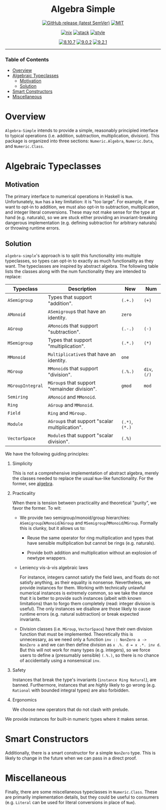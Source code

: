 <div align="center">

# Algebra Simple

[![GitHub release (latest SemVer)](https://img.shields.io/github/v/release/tbidne/algebra-simple?include_prereleases&sort=semver)](https://github.com/tbidne/algebra-simple/releases/)
[![MIT](https://img.shields.io/github/license/tbidne/algebra-simple?color=blue)](https://opensource.org/licenses/MIT)

[![nix](https://img.shields.io/github/workflow/status/tbidne/algebra-simple/nix/main?label=nix&logo=nixos&logoColor=85c5e7&labelColor=2f353c)](https://github.com/tbidne/algebra-simple/actions/workflows/nix_ci.yaml)
[![stack](https://img.shields.io/github/workflow/status/tbidne/algebra-simple/stack/main?label=stack%2018.13&logoColor=white&labelColor=2f353c)](https://github.com/tbidne/algebra-simple/actions/workflows/stack_ci.yaml)
[![style](https://img.shields.io/github/workflow/status/tbidne/algebra-simple/style/main?label=style&logoColor=white&labelColor=2f353c)](https://github.com/tbidne/algebra-simple/actions/workflows/style_ci.yaml)

[![8.10.7](https://img.shields.io/github/workflow/status/tbidne/algebra-simple/8.10.7/main?label=8.10.7&logo=haskell&logoColor=904d8c&labelColor=2f353c)](https://github.com/tbidne/algebra-simple/actions/workflows/ghc_8-10-7.yaml)
[![9.0.2](https://img.shields.io/github/workflow/status/tbidne/algebra-simple/9.0.2/main?label=9.0.2&logo=haskell&logoColor=904d8c&labelColor=2f353c)](https://github.com/tbidne/algebra-simple/actions/workflows/ghc_9.0.2.yaml)
[![9.2.1](https://img.shields.io/github/workflow/status/tbidne/algebra-simple/9.2.1/main?label=9.2.1&logo=haskell&logoColor=904d8c&labelColor=2f353c)](https://github.com/tbidne/algebra-simple/actions/workflows/ghc_9.2.1.yaml)

</div>

---

### Table of Contents
* [Overview](#overview)
* [Algebraic Typeclasses](#algebraic-typeclasses)
  * [Motivation](#motivation)
  * [Solution](#solution)
* [Smart Constructors](#smart-constructors)
* [Miscellaneous](#miscellaneous)

# Overview

`Algebra-Simple` intends to provide a simple, reasonably principled interface to typical operations (i.e. addition, subtraction, multiplication, division). This package is organized into three sections: `Numeric.Algebra`, `Numeric.Data`, and `Numeric.Class`.

# Algebraic Typeclasses

## Motivation

The primary interface to numerical operations in Haskell is `Num`. Unfortunately, `Num` has a key limitation: it is "too large". For example, if we want to opt-in to addition, we must also opt-in to subtraction, multiplication, and integer literal conversions. These may not make sense for the type at hand (e.g. naturals), so we are stuck either providing an invariant-breaking dangerous implementation (e.g. defining subtraction for arbitrary naturals) or throwing runtime errors.

## Solution

`algebra-simple`'s approach is to split this functionality into multiple typeclasses, so types can opt-in to exactly as much functionality as they want. The typeclasses are inspired by abstract algebra. The following table lists the classes along with the num functionality they are intended to replace:

<table>
  <thead>
    <th>Typeclass</th>
    <th>Description</th>
    <th>New</th>
    <th>Num</th>
  </thead>
  <tr>
    <td><code>ASemigroup</code></td>
    <td>Types that support "addition".</td>
    <td><code>(.+.)</code></td>
    <td><code>(+)</code></td>
  </tr>
  <tr>
    <td><code>AMonoid</code></td>
    <td><code>ASemigroup</code>s that have an identity.</td>
    <td><code>zero</code></td>
    <td></td>
  </tr>
  <tr>
    <td><code>AGroup</code></td>
    <td><code>AMonoid</code>s that support "subtraction".</td>
    <td><code>(.-.)</code></td>
    <td><code>(-)</code></td>
  </tr>
  <tr>
    <td><code>MSemigroup</code></td>
    <td>Types that support "multiplication".</td>
    <td><code>(.*.)</code></td>
    <td><code>(*)</code></td>
  </tr>
  <tr>
    <td><code>MMonoid</code></td>
    <td><code>Multiplicative</code>s that have an identity.</td>
    <td><code>one</code></td>
    <td></td>
  </tr>
  <tr>
    <td><code>MGroup</code></td>
    <td><code>MMonoid</code>s that support "division".</td>
    <td><code>(.%.)</code></td>
    <td><code>div</code>, <code>(/)</code></td>
  </tr>
  <tr>
    <td><code>MGroupIntegral</code></td>
    <td><code>MGroup</code>s that support "remainder division".</td>
    <td><code>gmod</code></td>
    <td><code>mod</code></td>
  </tr>
  <tr>
    <td><code>Semiring</code></td>
    <td><code>AMonoid</code> and <code>MMonoid</code>.</td>
    <td></td>
    <td></td>
  </tr>
  <tr>
    <td><code>Ring</code></td>
    <td><code>AGroup</code> and <code>MMonoid</code>.</td>
    <td></td>
    <td></td>
  </tr>
  <tr>
    <td><code>Field</code></td>
    <td><code>Ring</code> and <code>MGroup</group>.</td>
    <td></td>
    <td></td>
  </tr>
  <tr>
    <td><code>Module</code></td>
    <td><code>AGroup</code>s that support "scalar multiplication".</td>
    <td><code>(.*)</code>, <code>(*.)</code></td>
    <td></td>
  </tr>
  <tr>
    <td><code>VectorSpace</code></td>
    <td><code>Module</code>s that support "scalar division".</td>
    <td><code>(.%)</code></td>
    <td></td>
  </tr>
</table>

We have the following guiding principles:

1. Simplicity

    This is not a comprehensive implementation of abstract algebra, merely the classes needed to replace the usual `Num`-like functionality. For the former, see [algebra](https://hackage.haskell.org/package/algebra).

2. Practicality

    When there is tension between practicality and theoretical "purity", we favor the former. To wit:

    * We provide two semigroup/monoid/group hierarchies:
       `ASemigroup`/`AMonoid`/`AGroup` and
       `MSemigroup`/`MMonoid`/`MGroup`. Formally this is clunky, but it allows us to:

        * Reuse the same operator for ring multiplication and types that have sensible multiplication but cannot be rings (e.g. naturals).

        * Provide both addition and multiplication without an explosion of newtype wrappers.

    * Leniency vis-à-vis algebraic laws

        For instance, integers cannot satisfy the field laws, and floats do not satisfy anything, as their equality is nonsense. Nevertheless, we provide instances for them. Working with technically unlawful numerical instances is extremely common, so we take the stance that it is better to provide such instances (albeit with known limitations) than to forgo them completely (read: integer division is useful). The only instances we disallow are those likely to cause runtime errors (e.g. natural subtraction) or break expected invariants.

    * Division classes (i.e. `MGroup`, `VectorSpace`) have their own division function that must be implemented. Theoretically this is unnecessary, as we need only a function `inv :: NonZero a -> NonZero a` and we can then define division as `x .%. d = x .*. inv d`. But this will not work for many types (e.g. integers), so we force users to define a (presumably sensible) `(.%.)`, so there is no chance of accidentally using a nonsensical `inv`.

3. Safety

    Instances that break the type's invariants (`instance Ring Natural`), are banned. Furthermore, instances that are _highly_ likely to go wrong (e.g. `Rational` with bounded integral types) are also forbidden.

4. Ergonomics

     We choose new operators that do not clash with prelude.

We provide instances for built-in numeric types where it makes sense.

# Smart Constructors

Additionally, there is a smart constructor for a simple `NonZero` type. This is likely to change in the future when we can pass in a direct proof.

# Miscellaneous

Finally, there are some miscellaneous typeclasses in `Numeric.Class`. These are primarily implementation details, but they could be useful to consumers (e.g. `Literal` can be used for literal conversions in place of `Num`).